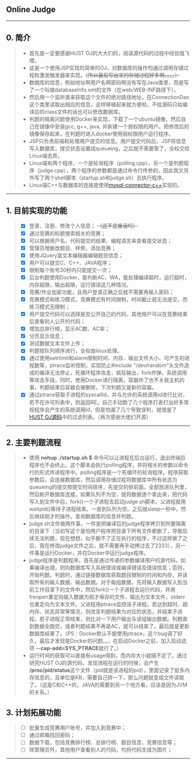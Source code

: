 ## Online Judge

----

## 0. 简介

>* 首先是一定要感谢HUST OJ的大大们的，阅读源代码的过程中经验值飞增。
>* 这是一个使用JSP实现的简单的OJ，对数据库的操作均通过调用存储过程和激发触发器来实现。~~（所以最后写出来的存储过程好多啊。。。。）~~
>* 数据库的信息，例如地址啊用户名啊密码啊没有写在Java类里，而是写了一个叫做databaseInfo.xml的文件（在web/WEB-INF路径下），
>* 然后用一个监听类来获取这个文件的绝对路径地址，在ConnectionDao这个类里读取出相应的信息，这样移植起来就方便啦，不给源码只给编译后的class文件的话也可以修改数据库。
>* 判题的隔离问题使用Docker来实现，下载了一个ubuntu镜像，然后自己在镜像中安装gcc, g++, java, 并新建一个弱权限的用户。把修改后的镜像保存起来，在判题时进入docker使用弱权限用户运行程序。
>* JSP只负责前端和处理用户提交的信息。用户提交代码后，JSP将信息写入数据库，提交状态设置成queueing，之后就不需要管了，全权交给Linux端去弄。
>* Linux端有两个程序，一个是轮询程序（polling.cpp），另一个是判题程序（judge.cpp），两个程序的参数都是通过命令行传参的，因此我又另外写了两个shell脚本（startup.sh和judge.sh）去执行程序。
>* Linux端C++与数据库的连接是使用[mysql-connector-c++](https://dev.mysql.com/doc/connector-cpp/en/)实现的。

----

## 1. 目前实现的功能


>- [x] 登录、注册、修改个人信息； ~~（这不是废话吗）~~
>- [x] 通过竞赛的标题搜索相关的竞赛；
>- [x] 可以根据用户名、代码提交的结果、编程语言来查看提交状态；
>- [x] 管理员增删改题目、样例，添加竞赛；
>- [x] 使用JQuery富文本编辑器编辑题目信息；
>- [x] 用户可以提交C、C++、JAVA程序；
>- [x] 限制每个账号30秒内只能提交一次；
>- [x] 后台判题使用Docker，能判断AC、WA，能处理编译超时，运行超时，内存超限，输出超限，运行错误这几种情况。
>- [x] 竞赛/作业加密功能，且用户登录正确之后就不需要再输入密码；
>- [x] 竞赛模式和练习模式，竞赛模式有时间限制，时间截止就无法提交，而练习模式无限制；
>- [x] 用户提交代码可以选择是否公开自己的代码，其他用户可以在竞赛结束后查看别人公开的代码；
>- [x] 增加总排行榜，显示AC数、AC率；
>- [x] 分页显示信息；
>- [x] 测试数据文本文件上传；
>- [x] 判题按队列顺序进行，全权由linux处理。
>- [x] 通过使用setrlimit和alarm限制时间、内存、输出文件大小、可产生的进程数等，ptrace监听控制，实现防止#include "/dev/random"头文件造成的编译无法停止，死循环程序攻击，疯狂输出，fork炸弹，系统调用等攻击手段，同时，使用Docker进行隔离，容器炸了也不关我主机的事，判题结束后容器会被删除，下次判题又是新的容器。
>- [x] 通过ptrace获取子进程的syscallId，并与允许的系统调用id进行比对，若不在许可列表中，则返回RE。自己手动跑了几个程序打表打出好多常规程序会产生的系统调用Id，但是怕漏了几个导致误判，就借鉴了[HUST OJ源码](https://github.com/zhblue/hustoj)中的过滤列表。（再次感谢大佬们开源） 

----

## 2. 主要判题流程

>* 使用 **nohup ./startup.sh $** 命令可以让进程在后台运行，退出终端后程序也不会终止。这个脚本会执行polling程序，并将相关的参数以命令行的形式传进程序中。polling程序是一个死循环的轮询程序。程序获取参数后，会连接数据库，然后调用存储过程将数据库中所有状态为queueing的提交按提交时间排序，先提交的排前面，全部放进队列里，然后断开数据库连接。如果队列不为空，就将数据逐个拿出来，把代码写入到文件中后，fork()一个子进程去启动judge.sh脚本，父进程就用waitpid()等待子进程结束。一直到队列为空。之后就sleep一秒中，然后继续刚才的操作，查询数据库的信息并判题。
>* judge.sh文件做两件事，一件是把编译后的judge程序拷贝到所要隔离的目录下（当初写这个是怕用户程序把目录下所有文件都删了，导致后续无法判题，现在想想，似乎删不了正在执行的程序，不过这样做了之后，我在修改judge文件之后，就不需要再手动拷过去了2333），另一件事是运行Docker，并在Docker中运行judge程序。
>* judge程序是判题程序。首先是通过传递的参数编译用户的源代码，如果编译出错，则向数据库写入系统错误或编译错误及错误信息；否则，开始判题。判题时，通过链接数据库获取题目限制的时间和内存，并读取所有的输入数据、输出数据。对于每组数据，先将输入数据写入到当前工作目录下的文件中，然后fork()一个子进程去运行代码，并用freopen重定向输入数据为刚才保存的文件、输出为文本文件，stderr也重定向为文本文件。父进程用ptrace监控该子进程，若达到超时、超内存、状态异常等情况，则改变判题结果为对应的状态，并结束子进程。若子进程正常结束，则比对一下用户输出与该组输出数据。判题直到数据全跑完，或者判题结果不再是AC，就可以结束了。最后就是更新数据库结果了。（PS：Docker默认不能使用ptrace，这个bug调了好久，最后才发现是Docker的问题。。。在启动Docker之前，加入启动选项 **--cap-add=SYS_PTRACE**就行了。）
>* 运行时间的获取可以直接有usage得到，而内存大小就搞不定了。通过研究HUST OJ的源代码，发现进程在运行的时候，会产生 **/proc/pid/status**这个文件（pid就是该进程的pid），里面记录了挺多内存信息的，且单位是KB，需要自己转一下，那么问题就变成文件读取了。（这是C和C++的，JAVA的需要到另一个地方看，应该是因为JVM的关系。）

## 3. 计划拓展功能

>- [ ] 批量生成竞赛用户账号，并加入到竞赛中；
>- [ ] 通过邮箱找回密码；
>- [ ] 数据下载，包括竞赛排行榜、总排行榜、题目信息、竞赛信息等；
>- [ ] 除管理员外，其他用户查看别人的代码，均将代码生成为图片；

----

